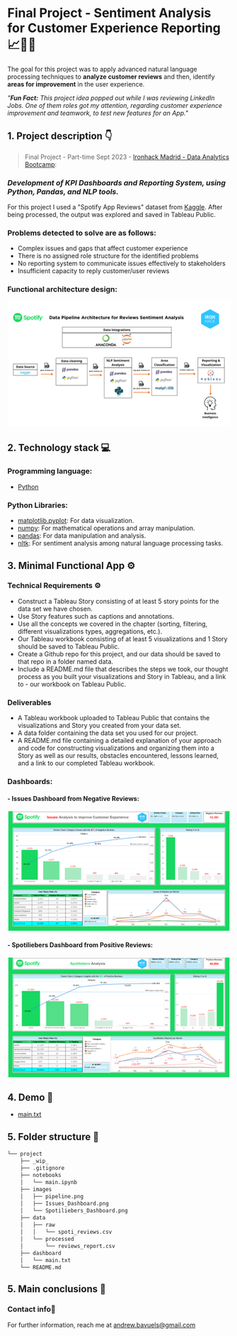 # **Final Project - Sentiment Analysis for Customer Experience Reporting 📈📲🎵**

The goal for this project was to apply advanced natural language processing techniques to **analyze customer reviews** and then, identify **areas for improvement** in the user experience.

*"**Fun Fact:** This project idea popped out while I was reviewing LinkedIn Jobs. One of them roles got my attention, regarding customer experience improvement and teamwork, to test new features for an App."*

## 1. Project description 👇
> Final Project - Part-time Sept 2023 - [Ironhack Madrid - Data Analytics Bootcamp](https://www.ironhack.com/es-en/data-analytics):
> 
### **_Development of KPI Dashboards and Reporting System, using Python, Pandas, and NLP tools._**

For this project I used a "Spotify App Reviews" dataset from [Kaggle](https://www.kaggle.com/datasets/mfaaris/spotify-app-reviews-2022). After being processed, the output was explored and saved in Tableau Public.


### Problems detected to solve are as follows:

- Complex issues and gaps that affect customer experience
- There is no assigned role structure for the identified problems
- No reporting system to communicate issues effectively to stakeholders
- Insufficient capacity to reply customer/user reviews


### Functional architecture design:

![Spoti_pipeline](https://github.com/AndrewBavuels/Final-Project-Sentiment-Analysis-for-Customer-Experience-Reporting/blob/main/images/pipeline.png)
>
## **2. Technology stack 💻**

### Programming language:
- [Python](https://docs.python.org/3/)


### Python Libraries:
- [matplotlib.pyplot](https://matplotlib.org/stable/contents.html): For data visualization.
- [numpy](https://numpy.org/doc/stable/): For mathematical operations and array manipulation.
- [pandas](https://pandas.pydata.org/docs/reference/frame.html): For data manipulation and analysis.
- [nltk](https://nltk.org/): For sentiment analysis among natural language processing tasks.

## **3. Minimal Functional App ⚙️**

### Technical Requirements ⚙
- Construct a Tableau Story consisting of at least 5 story points for the data set we have chosen.
- Use Story features such as captions and annotations.
- Use all the concepts we covered in the chapter (sorting, filtering, different visualizations types, aggregations, etc.).
- Our Tableau workbook consisting of at least 5 visualizations and 1 Story should be saved to Tableau Public.
- Create a Github repo for this project, and our data should be saved to that repo in a folder named data.
- Include a README.md file that describes the steps we took, our thought process as you built your visualizations and Story in Tableau, and a link to - our workbook on Tableau Public.

### Deliverables

- A Tableau workbook uploaded to Tableau Public that contains the visualizations and Story you created from your data set.
- A data folder containing the data set you used for our project.
- A README.md file containing a detailed explanation of your approach and code for constructing visualizations and organizing them into a Story as well as our results, obstacles encountered, lessons learned, and a link to our completed Tableau workbook.


### Dashboards:

#### - Issues Dashboard from Negative Reviews:

![Issues Dashboard](https://github.com/AndrewBavuels/Final-Project-Sentiment-Analysis-for-Customer-Experience-Reporting/blob/main/images/Issues%20Dashboard.png)

#### - Spotiliebers Dashboard from Positive Reviews:

![Spotiliebers Dashboard](https://github.com/AndrewBavuels/Final-Project-Sentiment-Analysis-for-Customer-Experience-Reporting/blob/main/images/Spotiliebers%20Dashboard.png)

## **4. Demo 📁**
- [main.txt](https:jhfdjshkjhskjhfkjdshkjs)

## **5. Folder structure 📁**
```
└── project
    ├── _wip_
    ├── .gitignore
    ├── notebooks
    │   └── main.ipynb
    ├── images
    │   ├── pipeline.png
    │   ├── Issues_Dashboard.png
    │   └── Spotiliebers_Dashboard.png
    ├── data
    │   ├── raw
    │   │   └── spoti_reviews.csv
    │   └── processed
    │       └── reviews_report.csv
    ├── dashboard
    │   └── main.txt
    └── README.md    
```

## **5. Main conclusions 📁**



###  **Contact info📧**
For further information, reach me at andrew.bavuels@gmail.com
